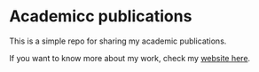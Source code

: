 # Academicc publications
This is a simple repo for sharing my academic publications.

If you want to know more about my work, check my [website here](https://marcosvital.github.io/).
